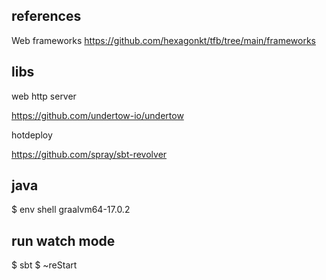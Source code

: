 
## references

Web frameworks
https://github.com/hexagonkt/tfb/tree/main/frameworks

## libs

web http server

https://github.com/undertow-io/undertow

hotdeploy

https://github.com/spray/sbt-revolver

## java 

$ env shell graalvm64-17.0.2

## run watch mode

$ sbt
$ ~reStart